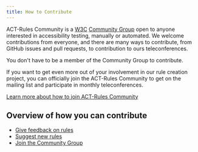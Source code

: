 ```yaml
---
title: How to Contribute
---
```


ACT-Rules Community is a [W3C](https://www.w3.org/) [Community Group](https://www.w3.org/community/) open to anyone interested in accessibility testing, manually or automated. We welcome contributions from everyone, and there are many ways to contribute, from GitHub issues and pull requests, to contribution to ours teleconferences.

You don't have to be a member of the Community Group to contribute.

If you want to get even more out of your involvement in our rule creation project, you can officially join the ACT-Rules Community to get on the mailing list and participate in monthly teleconferences.

<a class="btn" href="#join-the-community-group">
  Learn more about how to join ACT-Rules Community
</a>

## Overview of how you can contribute

- [Give feedback on rules](/pages/contribute/rule-feedback/)
- [Suggest new rules](/pages/contribute/propose-rules/)
- [Join the Community Group](/pages/contribute/join/)
